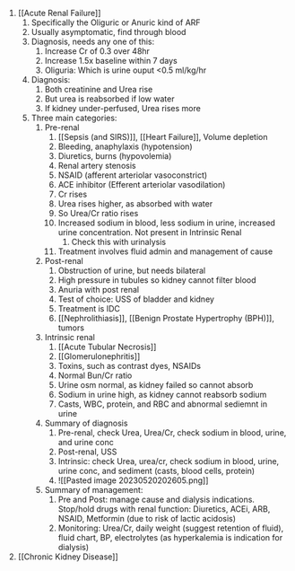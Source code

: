 1. [[Acute Renal Failure]]
	1. Specifically the Oliguric or Anuric kind of ARF
	2. Usually asymptomatic, find through blood
	3. Diagnosis, needs any one of this:
		1. Increase Cr of 0.3 over 48hr
		2. Increase 1.5x baseline within 7 days
		3. Oliguria: Which is urine ouput <0.5 ml/kg/hr
	4. Diagnosis:
		1. Both creatinine and Urea rise
		2. But urea is reabsorbed if low water
		3. If kidney under-perfused, Urea rises more
	5. Three main categories:
		1. Pre-renal
			1. [[Sepsis (and SIRS)]], [[Heart Failure]], Volume depletion
			2. Bleeding, anaphylaxis (hypotension)
			3. Diuretics, burns (hypovolemia)
			4. Renal artery stenosis
			5. NSAID (afferent arteriolar vasoconstrict)
			6. ACE inhibitor (Efferent arteriolar vasodilation)
			7. Cr rises
			8. Urea rises higher, as absorbed with water
			9. So Urea/Cr ratio rises
			10. Increased sodium in blood, less sodium in urine, increased urine concentration. Not present in Intrinsic Renal
				1. Check this with urinalysis
			11. Treatment involves fluid admin and management of cause
		2. Post-renal
			1. Obstruction of urine, but needs bilateral
			2. High pressure in tubules so kidney cannot filter blood
			3. Anuria with post renal
			4. Test of choice: USS of bladder and kidney
			5. Treatment is IDC
			6. [[Nephrolithiasis]], [[Benign Prostate Hypertrophy (BPH)]], tumors
		3. Intrinsic renal
			1. [[Acute Tubular Necrosis]]
			2. [[Glomerulonephritis]]
			3. Toxins, such as contrast dyes, NSAIDs
			4. Normal Bun/Cr ratio
			5. Urine osm normal, as kidney failed so cannot absorb
			6. Sodium in urine high, as kidney cannot reabsorb sodium
			7. Casts, WBC, protein, and RBC and abnormal sediemnt in urine
		4. Summary of diagnosis
			1. Pre-renal, check Urea, Urea/Cr, check sodium in blood, urine, and urine conc
			2. Post-renal, USS
			3. Intrinsic:  check Urea, urea/cr, check sodium in blood, urine, urine conc, and sediment (casts, blood cells, protein)
			4. ![[Pasted image 20230520202605.png]]
		5. Summary of management:
			1. Pre and Post: manage cause and dialysis indications. Stop/hold drugs with renal function: Diuretics, ACEi, ARB, NSAID, Metformin (due to risk of lactic acidosis)
			2. Monitoring: Urea/Cr, daily weight (suggest retention of fluid), fluid chart, BP, electrolytes (as hyperkalemia is indication for dialysis)
2. [[Chronic Kidney Disease]]